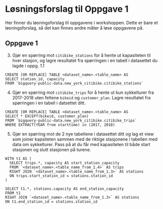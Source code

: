 # Løsningsforslag til Oppgave 1
Her finner du løsningsforslag til oppgavene i workshoppen. Dette er bare et løsningsforslag, så det kan finnes andre måter å løse oppgavene på.

## Oppgave 1
3. Gjør en spørring mot `citibike_stations` for å hente ut kapasiteten til hver stasjon, og lagre resultatet fra spørringen i en tabell i datasettet du lagde i oppg. 1.1
```
CREATE [OR REPLACE] TABLE <dataset_name>.<table_name> AS
SELECT station_id, capacity
FROM `bigquery-public-data.new_york_citibike.citibike_stations`
```

4. Gjør en spørring mot `citibike_trips` for å hente ut kun sykkelturer fra 2017-2018 uten feltene `bikeid` og `customer_plan`. Lagre resultatet fra spørringen i en tabell i datsettet ditt.
```
CREATE [OR REPLACE] TABLE <dataset_name>.<table_name> AS
SELECT * EXCEPT(bikeid, customer_plan) 
FROM `bigquery-public-data.new_york_citibike.citibike_trips`
WHERE EXTRACT(YEAR from starttime) in (2017, 2018)
```

5. Gjør en spørring mot de 2 nye tabellene i datasettet ditt og lag et view som joiner kapsiteten sammen med de riktige stasjonene i tabellen med data om sykkelturer. Pass på at du får med kapasiteten til både start stasjonen og slutt stasjonen på turene.
```
WITH t1 AS (
  SELECT trips.*, capacity AS start_station_capacity
  FROM `<dataset_name>.<table_name_from_1.4>` AS trips
  RIGHT JOIN `<dataset_name>.<table_name_from_1.3>` AS stations
  ON trips.start_station_id = stations.station_id
)
 
SELECT t1.*, stations.capacity AS end_station_capacity
FROM t1
RIGHT JOIN `<dataset_name>.<table_name_from_1.3>` AS stations
ON t1.end_station_id = stations.station_id
```
